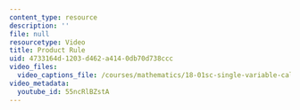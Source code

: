 ```yaml
---
content_type: resource
description: ''
file: null
resourcetype: Video
title: Product Rule
uid: 4733164d-1203-d462-a414-0db70d738ccc
video_files:
  video_captions_file: /courses/mathematics/18-01sc-single-variable-calculus-fall-2010/1.-differentiation/part-a-definition-and-basic-rules/session-9-product-rule/product-rule/55ncRlBZstA.vtt
video_metadata:
  youtube_id: 55ncRlBZstA
---
```

